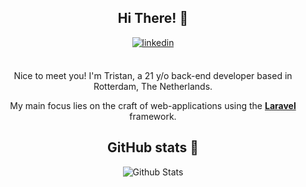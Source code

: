 <div align="center">
<h2>Hi There! 👋</h2>
<a href="https://linkedin.com/in/tristan-weij-076070194/" target="_blank">
<img src=https://img.shields.io/badge/linkedin-%2300acee.svg?color=0072b1&style=for-the-badge&logo=linkedin&logoColor=white alt=linkedin style="margin-bottom: 5px;" />
</a>
<br />
<br />

Nice to meet you! I'm Tristan, a 21 y/o back-end developer based in Rotterdam, The Netherlands.
<br />

My main focus lies on the craft of web-applications using the **[Laravel](https://laravel.com/)** framework.
<br />

<h2>GitHub stats 🔎</h2>
<img align="center" src="https://github-readme-stats.vercel.app/api?username=TristanWeij&include_all_commits=true&count_private=true&show_icons=true&theme=prussian" alt="Github Stats">
</div>
